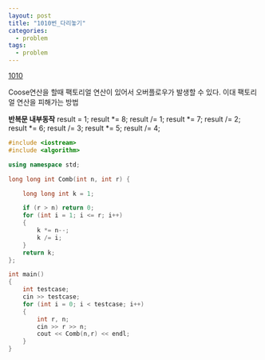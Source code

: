 ```yaml
---
layout: post
title: "1010번_다리놓기"
categories:
  - problem
tags:
  - problem
---
```


[1010](https://www.acmicpc.net/problem/1010)

Coose연산을 할때 팩토리얼 연산이 있어서 오버플로우가 발생할 수 있다.
이대 팩토리얼 연산을 피해가는 방법

**반복문 내부동작**
result = 1;
result *= 8;
result /= 1;
result *= 7;
result /= 2;
result *= 6;
result /= 3;
result *= 5;
result /= 4;


```c++
#include <iostream>
#include <algorithm>

using namespace std;

long long int Comb(int n, int r) {

	long long int k = 1;

	if (r > n) return 0;
	for (int i = 1; i <= r; i++)
	{
		k *= n--;
		k /= i;
	}
	return k;
};

int main()
{
	int testcase;
	cin >> testcase;
	for (int i = 0; i < testcase; i++)
	{
		int r, n;
		cin >> r >> n;
		cout << Comb(n,r) << endl;
	}
}
```
